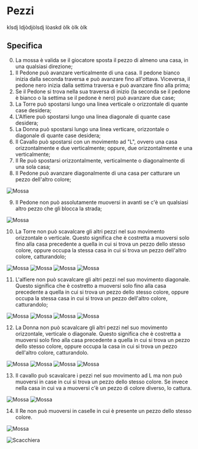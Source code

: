 # Pezzi
klsdj ldjòdjòlsdj lòaskd òlk òlk òlk 

## Specifica
0. La mossa è valida se il giocatore sposta il pezzo di almeno una casa, in una qualsiasi direzione;
1. Il Pedone può avanzare verticalmente di una casa. Il pedone bianco inizia dalla seconda traversa e può avanzare fino all'ottava. Viceversa, il pedone nero inizia dalla settima traversa e può avanzare fino alla prima;
2. Se il Pedone si trova nella sua traversa di inizio (la seconda se il pedone è bianco o la settima se il pedone è nero) può avanzare due case;
3. La Torre può spostarsi lungo una linea verticale o orizzontale di quante case desidera;
4. L'Alfiere può spostarsi lungo una linea diagonale di quante case desidera;
5. La Donna può spostarsi lungo una linea verticare, orizzontale o diagonale di quante case desidera;
6. Il Cavallo può spostarsi con un movimento ad "L", ovvero una casa orizzontalmente e due verticalmente; oppure, due orizzontalmente e una verticalmente;
7. Il Re può spostarsi orizzontalmente, verticalmente o diagonalmente di una sola casa;
8. Il Pedone può avanzare diagonalmente di una casa per catturare un pezzo dell'altro colore;

![Mossa](../Immagini/Mosse/scacchiera-8.jpg)

9. Il Pedone non può assolutamente muoversi in avanti se c'è un qualsiasi altro pezzo che gli blocca la strada;

![Mossa](../Immagini/Mosse/scacchiera-9.jpg)

10. La Torre non può scavalcare gli altri pezzi nel suo movimento orizzontale o verticale. Questo significa che è costretta a muoversi solo fino alla casa precedente a quella in cui si trova un pezzo dello stesso colore, oppure occupa la stessa casa in cui si trova un pezzo dell'altro colore, catturandolo;

![Mossa](../Immagini/Mosse/scacchiera-10d.jpg) ![Mossa](../Immagini/Mosse/scacchiera-10c.jpg) ![Mossa](../Immagini/Mosse/scacchiera-10a.jpg) ![Mossa](../Immagini/Mosse/scacchiera-10b.jpg)

11. L'alfiere non può scavalcare gli altri pezzi nel suo movimento diagonale. Questo significa che è costretto a muoversi solo fino alla casa precedente a quella in cui si trova un pezzo dello stesso colore, oppure occupa la stessa casa in cui si trova un pezzo dell'altro colore, catturandolo;

![Mossa](../Immagini/Mosse/scacchiera-11d.jpg) ![Mossa](../Immagini/Mosse/scacchiera-11c.jpg) ![Mossa](../Immagini/Mosse/scacchiera-11a.jpg) ![Mossa](../Immagini/Mosse/scacchiera-11b.jpg)

12. La Donna non può scavalcare gli altri pezzi nel suo movimento orizzontale, verticale o diagonale. Questo significa che è costretta a muoversi solo fino alla casa precedente a quella in cui si trova un pezzo dello stesso colore, oppure occupa la casa in cui si trova un pezzo dell'altro colore, catturandolo.

![Mossa](../Immagini/Mosse/scacchiera-12d.jpg) ![Mossa](../Immagini/Mosse/scacchiera-12c.jpg) ![Mossa](../Immagini/Mosse/scacchiera-12a.jpg) ![Mossa](../Immagini/Mosse/scacchiera-12b.jpg)

13. Il cavallo può scavalcare i pezzi nel suo movimento ad L ma non può muoversi in case in cui si trova un pezzo dello stesso colore. Se invece nella casa in cui va a muoversi c'è un pezzo di colore diverso, lo cattura.

![Mossa](../Immagini/Mosse/scacchiera-13a.jpg) ![Mossa](../Immagini/Mosse/scacchiera-13b.jpg)

14. Il Re non può muoversi in caselle in cui è presente un pezzo dello stesso colore.

![Mossa](../Immagini/Mosse/scacchiera-14.jpg)

![Scacchiera](../Immagini/scacchiera.jpg)
